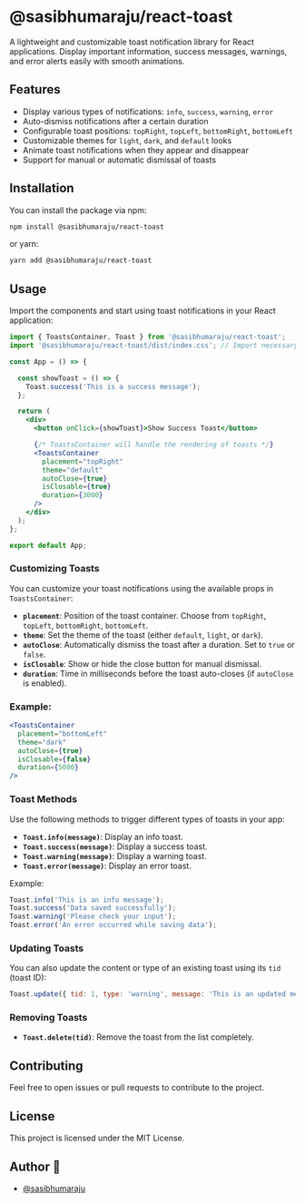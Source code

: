 # @sasibhumaraju/react-toast

A lightweight and customizable toast notification library for React applications. Display important information, success messages, warnings, and error alerts easily with smooth animations.

## Features

- Display various types of notifications: `info`, `success`, `warning`, `error`
- Auto-dismiss notifications after a certain duration
- Configurable toast positions: `topRight`, `topLeft`, `bottomRight`, `bottomLeft`
- Customizable themes for `light`, `dark`, and `default` looks
- Animate toast notifications when they appear and disappear
- Support for manual or automatic dismissal of toasts

## Installation

You can install the package via npm:

```bash
npm install @sasibhumaraju/react-toast
```

or yarn:

```bash
yarn add @sasibhumaraju/react-toast
```

## Usage

Import the components and start using toast notifications in your React application:

```jsx
import { ToastsContainer, Toast } from '@sasibhumaraju/react-toast';
import '@sasibhumaraju/react-toast/dist/index.css'; // Import necessary styles

const App = () => {

  const showToast = () => {
    Toast.success('This is a success message');
  };

  return (
    <div>
      <button onClick={showToast}>Show Success Toast</button>

      {/* ToastsContainer will handle the rendering of toasts */}
      <ToastsContainer 
        placement="topRight" 
        theme="default" 
        autoClose={true} 
        isClosable={true}
        duration={3000} 
      />
    </div>
  );
};

export default App;
```

### Customizing Toasts

You can customize your toast notifications using the available props in `ToastsContainer`:

- **`placement`**: Position of the toast container. Choose from `topRight`, `topLeft`, `bottomRight`, `bottomLeft`.
- **`theme`**: Set the theme of the toast (either `default`, `light`, or `dark`).
- **`autoClose`**: Automatically dismiss the toast after a duration. Set to `true` or `false`.
- **`isClosable`**: Show or hide the close button for manual dismissal.
- **`duration`**: Time in milliseconds before the toast auto-closes (if `autoClose` is enabled).

### Example:

```jsx
<ToastsContainer 
  placement="bottomLeft" 
  theme="dark" 
  autoClose={true} 
  isClosable={false} 
  duration={5000}
/>
```

### Toast Methods

Use the following methods to trigger different types of toasts in your app:

- **`Toast.info(message)`**: Display an info toast.
- **`Toast.success(message)`**: Display a success toast.
- **`Toast.warning(message)`**: Display a warning toast.
- **`Toast.error(message)`**: Display an error toast.

Example:

```js
Toast.info('This is an info message');
Toast.success('Data saved successfully');
Toast.warning('Please check your input');
Toast.error('An error occurred while saving data');
```

### Updating Toasts

You can also update the content or type of an existing toast using its `tid` (toast ID):

```js
Toast.update({ tid: 1, type: 'warning', message: 'This is an updated message' });
```

### Removing Toasts

- **`Toast.delete(tid)`**: Remove the toast from the list completely.

## Contributing

Feel free to open issues or pull requests to contribute to the project.

## License

This project is licensed under the MIT License.

## Author 🤵
- [@sasibhumaraju](https://www.github.com/sasibhumaraju)


